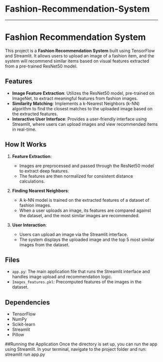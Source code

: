 # Fashion-Recommendation-System
---

# Fashion Recommendation System

This project is a **Fashion Recommendation System** built using TensorFlow and Streamlit. It allows users to upload an image of a fashion item, and the system will recommend similar items based on visual features extracted from a pre-trained ResNet50 model.

## Features

- **Image Feature Extraction**: Utilizes the ResNet50 model, pre-trained on ImageNet, to extract meaningful features from fashion images.
- **Similarity Matching**: Implements a k-Nearest Neighbors (k-NN) algorithm to find the closest matches to the uploaded image based on the extracted features.
- **Interactive User Interface**: Provides a user-friendly interface using Streamlit, where users can upload images and view recommended items in real-time.

## How It Works

1. **Feature Extraction**: 
   - Images are preprocessed and passed through the ResNet50 model to extract deep features.
   - The features are then normalized for consistent distance calculations.
   
2. **Finding Nearest Neighbors**: 
   - A k-NN model is trained on the extracted features of a dataset of fashion images.
   - When a user uploads an image, its features are compared against the dataset, and the most similar images are recommended.

3. **User Interaction**:
   - Users can upload an image via the Streamlit interface.
   - The system displays the uploaded image and the top 5 most similar images from the dataset.

## Files

- `app.py`: The main application file that runs the Streamlit interface and handles image upload and recommendation logic.
- `Images_features.pkl`: Precomputed features of the images in the dataset.


## Dependencies

- TensorFlow
- NumPy
- Scikit-learn
- Streamlit
- Pillow

##Running the Application
Once the directory is set up, you can run the app using Streamlit. In your terminal, navigate to the project folder and run:
streamlit run app.py

